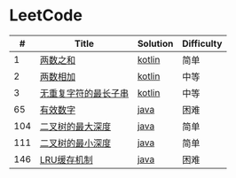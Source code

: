 LeetCode
========

| # | Title | Solution | Difficulty |
|---| ----- | -------- | ---------- |
|1|[两数之和](https://leetcode-cn.com/problems/two-sum/) | [kotlin](./problem/two-sum.kt)|简单|
|2|[两数相加](https://leetcode-cn.com/problems/add-two-numbers/) | [kotlin](./problem/add-two-numbers.kt)|中等|
|3|[无重复字符的最长子串](https://leetcode-cn.com/problems/longest-substring-without-repeating-characters/) | [kotlin](./problem/longest-substring-without-repeating-characters.kt)|中等|
|65|[有效数字](https://leetcode-cn.com/problems/valid-number/) | [java](./problem/valid-number/valid-number.kt)|困难|
|104|[二叉树的最大深度](https://leetcode-cn.com/problems/maximum-depth-of-binary-tree/) | [java](./problem/maximum-depth-of-binary-tree.java)|简单|
|111|[二叉树的最小深度](https://leetcode-cn.com/problems/minimum-depth-of-binary-tree/) | [java](./problem/minimum-depth-of-binary-tree.java)|简单|
|146|[LRU缓存机制](https://leetcode-cn.com/problems/lru-cache/) | [java](./problem/lru-cache.java)|困难|